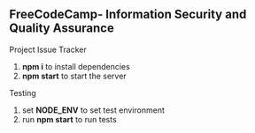 **FreeCodeCamp**- Information Security and Quality Assurance
------

Project Issue Tracker

1) __npm i__ to install dependencies
2) __npm start__ to start the server

Testing
1) set __NODE_ENV__ to set test environment 
2) run __npm start__ to run tests

